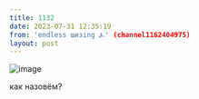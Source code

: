 ```yaml
---
title: 1132
date: 2023-07-31 12:35:19
from: 'endless шизing ⍼' (channel1162404975)
layout: post
---
```


![image](photos/photo_154@31-07-2023_12-35-19.jpg)

как назовём?
